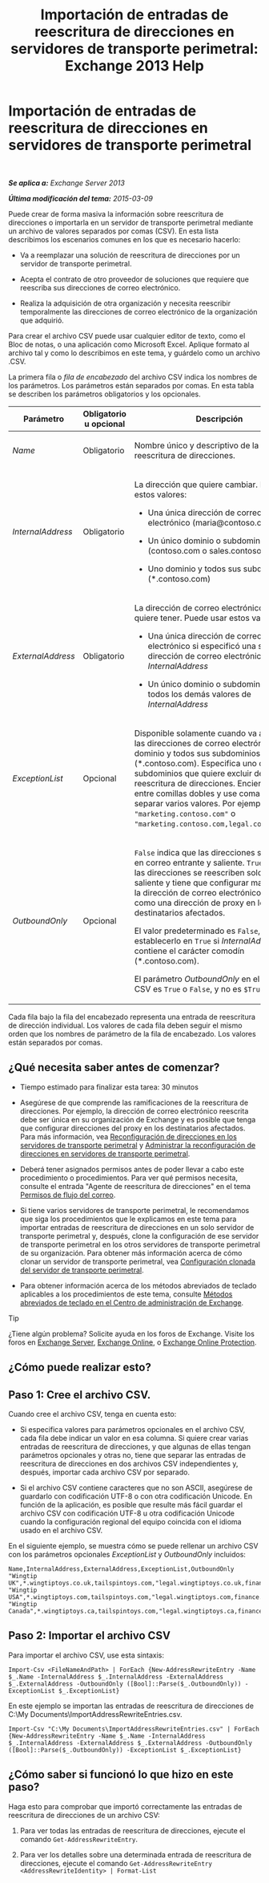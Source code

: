 ﻿---
title: 'Importación de entradas de reescritura de direcciones en servidores de transporte perimetral: Exchange 2013 Help'
TOCTitle: Importación de entradas de reescritura de direcciones en servidores de transporte perimetral
ms:assetid: bd0942c6-9c66-4b4c-b9bc-2f5f783def76
ms:mtpsurl: https://technet.microsoft.com/es-es/library/Bb331966(v=EXCHG.150)
ms:contentKeyID: 61061235
ms.date: 05/22/2018
mtps_version: v=EXCHG.150
ms.translationtype: MT
---

# Importación de entradas de reescritura de direcciones en servidores de transporte perimetral

 

_**Se aplica a:** Exchange Server 2013_

_**Última modificación del tema:** 2015-03-09_

Puede crear de forma masiva la información sobre reescritura de direcciones o importarla en un servidor de transporte perimetral mediante un archivo de valores separados por comas (CSV). En esta lista describimos los escenarios comunes en los que es necesario hacerlo:

  - Va a reemplazar una solución de reescritura de direcciones por un servidor de transporte perimetral.

  - Acepta el contrato de otro proveedor de soluciones que requiere que reescriba sus direcciones de correo electrónico.

  - Realiza la adquisición de otra organización y necesita reescribir temporalmente las direcciones de correo electrónico de la organización que adquirió.

Para crear el archivo CSV puede usar cualquier editor de texto, como el Bloc de notas, o una aplicación como Microsoft Excel. Aplique formato al archivo tal y como lo describimos en este tema, y guárdelo como un archivo .CSV.

La primera fila o *fila de encabezado* del archivo CSV indica los nombres de los parámetros. Los parámetros están separados por comas. En esta tabla se describen los parámetros obligatorios y los opcionales.


<table>
<colgroup>
<col style="width: 33%" />
<col style="width: 33%" />
<col style="width: 33%" />
</colgroup>
<thead>
<tr class="header">
<th>Parámetro</th>
<th>Obligatorio u opcional</th>
<th>Descripción</th>
</tr>
</thead>
<tbody>
<tr class="odd">
<td><p><em>Name</em></p></td>
<td><p>Obligatorio</p></td>
<td><p>Nombre único y descriptivo de la entrada de reescritura de direcciones.</p></td>
</tr>
<tr class="even">
<td><p><em>InternalAddress</em></p></td>
<td><p>Obligatorio</p></td>
<td><p>La dirección que quiere cambiar. Puede usar estos valores:</p>
<ul>
<li><p>Una única dirección de correo electrónico (maria@contoso.com)</p></li>
<li><p>Un único dominio o subdominio (contoso.com o sales.contoso.com)</p></li>
<li><p>Uno dominio y todos sus subdominios (*.contoso.com)</p></li>
</ul></td>
</tr>
<tr class="odd">
<td><p><em>ExternalAddress</em></p></td>
<td><p>Obligatorio</p></td>
<td><p>La dirección de correo electrónico final que quiere tener. Puede usar estos valores:</p>
<ul>
<li><p>Una única dirección de correo electrónico si especificó una sola dirección de correo electrónico para <em>InternalAddress</em></p></li>
<li><p>Un único dominio o subdominio para todos los demás valores de <em>InternalAddress</em></p></li>
</ul></td>
</tr>
<tr class="even">
<td><p><em>ExceptionList</em></p></td>
<td><p>Opcional</p></td>
<td><p>Disponible solamente cuando va a reescribir las direcciones de correo electrónico de un dominio y todos sus subdominios (*.contoso.com). Especifica uno o varios subdominios que quiere excluir de la reescritura de direcciones. Encierre el valor entre comillas dobles y use comas para separar varios valores. Por ejemplo, <code>&quot;marketing.contoso.com&quot;</code> o <code>&quot;marketing.contoso.com,legal.contoso.com&quot;</code>.</p></td>
</tr>
<tr class="odd">
<td><p><em>OutboundOnly</em></p></td>
<td><p>Opcional</p></td>
<td><p><code>False</code> indica que las direcciones se escriben en correo entrante y saliente. <code>True</code> indica que las direcciones se reescriben solo en correo saliente y tiene que configurar manualmente la dirección de correo electrónico reescrita como una dirección de proxy en los destinatarios afectados.</p>
<p>El valor predeterminado es <code>False</code>, pero debe establecerlo en <code>True</code> si <em>InternalAddress</em> contiene el carácter comodín (*.contoso.com).</p>
<p>El parámetro <em>OutboundOnly</em> en el archivo CSV es <code>True</code> o <code>False</code>, y no es <code>$True</code> ni <code>$False</code>.</p></td>
</tr>
</tbody>
</table>


Cada fila bajo la fila del encabezado representa una entrada de reescritura de dirección individual. Los valores de cada fila deben seguir el mismo orden que los nombres de parámetro de la fila de encabezado. Los valores están separados por comas.

## ¿Qué necesita saber antes de comenzar?

  - Tiempo estimado para finalizar esta tarea: 30 minutos

  - Asegúrese de que comprende las ramificaciones de la reescritura de direcciones. Por ejemplo, la dirección de correo electrónico reescrita debe ser única en su organización de Exchange y es posible que tenga que configurar direcciones del proxy en los destinatarios afectados. Para más información, vea [Reconfiguración de direcciones en los servidores de transporte perimetral](address-rewriting-on-edge-transport-servers-exchange-2013-help.md) y [Administrar la reconfiguración de direcciones en servidores de transporte perimetral](manage-address-rewriting-on-edge-transport-servers-exchange-2013-help.md).

  - Deberá tener asignados permisos antes de poder llevar a cabo este procedimiento o procedimientos. Para ver qué permisos necesita, consulte el entrada "Agente de reescritura de direcciones" en el tema [Permisos de flujo del correo](mail-flow-permissions-exchange-2013-help.md).

  - Si tiene varios servidores de transporte perimetral, le recomendamos que siga los procedimientos que le explicamos en este tema para importar entradas de reescritura de direcciones en un solo servidor de transporte perimetral y, después, clone la configuración de ese servidor de transporte perimetral en los otros servidores de transporte perimetral de su organización. Para obtener más información acerca de cómo clonar un servidor de transporte perimetral, vea [Configuración clonada del servidor de transporte perimetral](edge-transport-server-cloned-configuration-exchange-2013-help.md).

  - Para obtener información acerca de los métodos abreviados de teclado aplicables a los procedimientos de este tema, consulte [Métodos abreviados de teclado en el Centro de administración de Exchange](keyboard-shortcuts-in-the-exchange-admin-center-exchange-online-protection-help.md).


> [!TIP]
> ¿Tiene algún problema? Solicite ayuda en los foros de Exchange. Visite los foros en <A href="https://go.microsoft.com/fwlink/p/?linkid=60612">Exchange Server</A>, <A href="https://go.microsoft.com/fwlink/p/?linkid=267542">Exchange Online</A>, o <A href="https://go.microsoft.com/fwlink/p/?linkid=285351">Exchange Online Protection</A>.



## ¿Cómo puede realizar esto?

## Paso 1: Cree el archivo CSV.

Cuando cree el archivo CSV, tenga en cuenta esto:

  - Si especifica valores para parámetros opcionales en el archivo CSV, cada fila debe indicar un valor en esa columna. Si quiere crear varias entradas de reescritura de direcciones, y que algunas de ellas tengan parámetros opcionales y otras no, tiene que separar las entradas de reescritura de direcciones en dos archivos CSV independientes y, después, importar cada archivo CSV por separado.

  - Si el archivo CSV contiene caracteres que no son ASCII, asegúrese de guardarlo con codificación UTF-8 o con otra codificación Unicode. En función de la aplicación, es posible que resulte más fácil guardar el archivo CSV con codificación UTF-8 u otra codificación Unicode cuando la configuración regional del equipo coincida con el idioma usado en el archivo CSV.

En el siguiente ejemplo, se muestra cómo se puede rellenar un archivo CSV con los parámetros opcionales *ExceptionList* y *OutboundOnly* incluidos:

    Name,InternalAddress,ExternalAddress,ExceptionList,OutboundOnly
    "Wingtip UK",*.wingtiptoys.co.uk,tailspintoys.com,"legal.wingtiptoys.co.uk,finance.wingtiptoys.co.uk,support.wingtiptoys.co.uk",True
    "Wingtip USA",*.wingtiptoys.com,tailspintoys.com,"legal.wingtiptoys.com,finance.wingtiptoys.com,support.wingtiptoys.com,corp.wingtiptoys.com",True
    "Wingtip Canada",*.wingtiptoys.ca,tailspintoys.com,"legal.wingtiptoys.ca,finance.wingtiptoys.ca,support.wingtiptoys.ca",True

## Paso 2: Importar el archivo CSV

Para importar el archivo CSV, use esta sintaxis:

    Import-Csv <FileNameAndPath> | ForEach {New-AddressRewriteEntry -Name $_.Name -InternalAddress $_.InternalAddress -ExternalAddress $_.ExternalAddress -OutboundOnly ([Bool]::Parse($_.OutboundOnly)) -ExceptionList $_.ExceptionList}

En este ejemplo se importan las entradas de reescritura de direcciones de C:\\My Documents\\ImportAddressRewriteEntries.csv.

    Import-Csv "C:\My Documents\ImportAddressRewriteEntries.csv" | ForEach {New-AddressRewriteEntry -Name $_.Name -InternalAddress $_.InternalAddress -ExternalAddress $_.ExternalAddress -OutboundOnly ([Bool]::Parse($_.OutboundOnly)) -ExceptionList $_.ExceptionList}

## ¿Cómo saber si funcionó lo que hizo en este paso?

Haga esto para comprobar que importó correctamente las entradas de reescritura de direcciones de un archivo CSV:

1.  Para ver todas las entradas de reescritura de direcciones, ejecute el comando `Get-AddressRewriteEntry`.

2.  Para ver los detalles sobre una determinada entrada de reescritura de direcciones, ejecute el comando `Get-AddressRewriteEntry <AddressRewriteIdentity> | Format-List`

